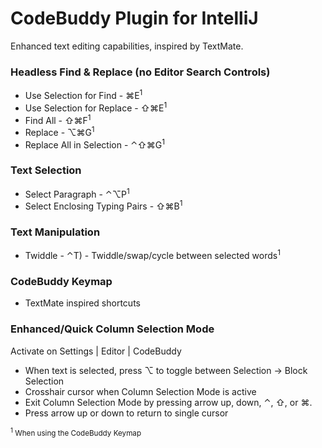 # CodeBuddy Plugin for IntelliJ

Enhanced text editing capabilities, inspired by TextMate.

### Headless Find &amp; Replace (no Editor Search Controls)

- Use Selection for Find - &#x2318;E<sup>1</sup>
- Use Selection for Replace - &#x21E7;&#x2318;E<sup>1</sup>
- Find All - &#x21E7;&#x2318;F<sup>1</sup>
- Replace - &#x2325;&#x2318;G<sup>1</sup>
- Replace All in Selection - &#x2303;&#x21E7;&#x2318;G<sup>1</sup>

### Text Selection

- Select Paragraph - &#x2303;&#x2325;P<sup>1</sup>
- Select Enclosing Typing Pairs - &#x21E7;&#x2318;B<sup>1</sup>

### Text Manipulation

- Twiddle - &#x2303;T) - Twiddle/swap/cycle between selected words<sup>1</sup>

### CodeBuddy Keymap

- TextMate inspired shortcuts

### Enhanced/Quick Column Selection Mode

Activate on Settings | Editor | CodeBuddy
    
- When text is selected, press &#x2325; to toggle between Selection &rarr; Block Selection
- Crosshair cursor when Column Selection Mode is active
- Exit Column Selection Mode by pressing arrow up, down, &#x2303;, &#x21E7;, or &#x2318;.
- Press arrow up or down to return to single cursor

<footer>
    <small><sup>1</sup> When using the CodeBuddy Keymap</small>
</footer>

